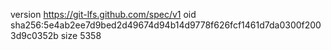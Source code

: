 version https://git-lfs.github.com/spec/v1
oid sha256:5e4ab2ee7d9bed2d49674d94b14d9778f626fcf1461d7da0300f2003d9c0352b
size 5358
